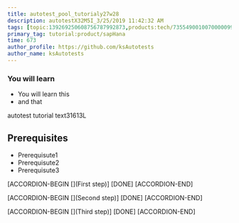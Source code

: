 ```yaml
---
title: autotest_pool_tutorialy27w28
description: autotestX32M5I_3/25/2019 11:42:32 AM
tags: [topic:139269250608756787992873,products:tech/73554900100700000996,tutorial:experience/advanced]
primary_tag: tutorial:product/sapHana
time: 673
author_profile: https://github.com/ksAutotests
author_name: ksAutotests
---
```

### You will learn
- You will learn this
- and that

autotest tutorial text31613L

## Prerequisites
- Prerequisute1
- Prerequisute2
- Prerequisute3

[ACCORDION-BEGIN [](First step)]
[DONE]
[ACCORDION-END]

[ACCORDION-BEGIN [](Second step)]
[DONE]
[ACCORDION-END]

[ACCORDION-BEGIN [](Third step)]
[DONE]
[ACCORDION-END]

